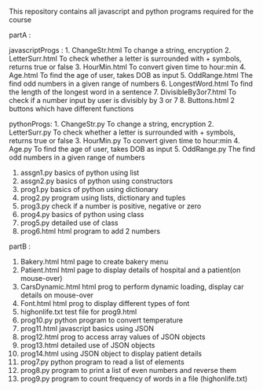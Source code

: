 This repository contains all javascript and python programs required for the course

partA :

  javascriptProgs :
    1. ChangeStr.html
      To change a string, encryption
    2. LetterSurr.html
      To check whether a letter is surrounded with + symbols, returns true or false
    3. HourMin.html
      To convert given time to hour:min
    4. Age.html
      To find the age of user, takes DOB as input
    5. OddRange.html
      The find odd numbers in a given range of numbers
    6. LongestWord.html
      To find the length of the longest word in a sentence
    7. DivisibleBy3or7.html
      To check if a number input by user is divisibly by 3 or 7
    8. Buttons.html
      2 buttons which have different functions
  
  pythonProgs:
    1. ChangeStr.py
      To change a string, encryption
    2. LetterSurr.py
      To check whether a letter is surrounded with + symbols, returns true or false
    3. HourMin.py
      To convert given time to hour:min
    4. Age.py
      To find the age of user, takes DOB as input
    5. OddRange.py
      The find odd numbers in a given range of numbers
  
  1. assgn1.py
    basics of python using list
  2. assgn2.py
    basics of python using constructors
  3. prog1.py
    basics of python using dictionary
  4. prog2.py
    program using lists, dictionary and tuples
  5. prog3.py
    check if a number is positive, negative or zero
  6. prog4.py
    basics of python using class
  7. prog5.py
    detailed use of class
  8. prog6.html
    html program to add 2 numbers

partB :

  1. Bakery.html
    html page to create bakery menu
  2. Patient.html
    html page to display details of hospital and a patient(on mouse-over)
  3. CarsDynamic.html
    html prog to perform dynamic loading, display car details on mouse-over
  4. Font.html
    html prog to display different types of font
  5. highonlife.txt
    test file for prog9.html
  6. prog10.py
    python program to convert temperature
  7. prog11.html
    javascript basics using JSON
  8. prog12.html
    prog to access array values of JSON objects
  9. prog13.html
    detailed use of JSON objects
  10. prog14.html
    using JSON object to display patient details
  11. prog7.py
    python program to read a list of elements
  12. prog8.py
    program to print a list of even numbers and reverse them
  13. prog9.py
    program to count frequency of words in a file (highonlife.txt)
    
